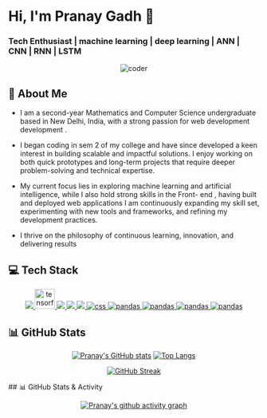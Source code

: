 # Hi, I'm Pranay Gadh 👋
### Tech Enthusiast | machine learning | deep learning | ANN | CNN | RNN | LSTM 
<p align="center">
  <img src="https://user-images.githubusercontent.com/74038190/225813708-98b745f2-7d22-48cf-9150-083f1b00d6c9.gif" alt="coder">
</p>

## 💫 About Me
- I am a second-year Mathematics and Computer Science undergraduate based in New Delhi, India, with a strong passion for web development development .

- I began coding in sem 2 of my college and have since developed a keen interest in building scalable and impactful solutions. I enjoy working on both quick prototypes and long-term projects that require deeper problem-solving and technical expertise.

- My current focus lies in exploring machine learning and artificial intelligence, while I also hold strong skills in the Front- end , having built and deployed web applications  I am continuously expanding my skill set, experimenting with new tools and frameworks, and refining my development practices.

- I thrive on the philosophy of continuous learning, innovation, and delivering results

## 💻 Tech Stack
<p align="center">
    <a href="https://www.python.org" target="_blank" rel="noreferrer"> 
            <img src="https://camo.githubusercontent.com/575e3ef35ce943330e82d0358bc30a90e128bddaa54aa00478426895119c171a/68747470733a2f2f696d672e736869656c64732e696f2f62616467652f507974686f6e2d3336373041303f7374796c653d666f722d7468652d6261646765266c6f676f3d707974686f6e266c6f676f436f6c6f723d666664643534" />
           </a>
    <a href="https://www.tensorflow.org" target="_blank" rel="noreferrer"> <img src="https://www.vectorlogo.zone/logos/tensorflow/tensorflow-icon.svg" alt="tensorflow" width="40" height="40"/> </a>
    <a href="" target="_blank" rel="nonreferrer" > <img src="https://camo.githubusercontent.com/d2c8d6ce450e54f75a1bb7fd63121f96688dd1c0586c3b882a3279a20a1ba87e/68747470733a2f2f696d672e736869656c64732e696f2f62616467652f5363696b69742d2d4c6561726e2d2532334637393331452e7376673f7374796c653d666f722d7468652d6261646765266c6f676f3d7363696b69742d6c6561726e266c6f676f436f6c6f723d7768697465"</a>
    <a href="" target="_blank" rel="nonreferrer" > <img src="https://camo.githubusercontent.com/7cdb1cb65cd37dae80f6489556b5edaaf8681137368545ae8a12353e57e68277/68747470733a2f2f696d672e736869656c64732e696f2f62616467652f4d6174706c6f746c69622d2532336666666666662e7376673f7374796c653d666f722d7468652d6261646765266c6f676f3d6d6174706c6f746c6962266c6f676f436f6c6f723d626c61636b"</a>
    <a href="https://www.javascript.org" target="_blank" rel="noreferrer"> <img src="https://camo.githubusercontent.com/9d9f98318ac04db0fe0bc18c1ea950f8c5a1a7ac75dd9820e148221b65736ade/68747470733a2f2f696d672e736869656c64732e696f2f62616467652f4a6176615363726970742d2532334637444631452e7376673f7374796c653d666f722d7468652d6261646765266c6f676f3d6a617661736372697074266c6f676f436f6c6f723d626c61636b"/> </a>
    <a href="https://www.css.org" target="_blank" rel="noreferrer"> <img src="https://camo.githubusercontent.com/9538bc39ff9d0a06f95634103c4be3e243cc70b3e52e7141a11e6b894ead2eaa/68747470733a2f2f696d672e736869656c64732e696f2f62616467652f435353332d2532333135373242362e7376673f7374796c653d666f722d7468652d6261646765266c6f676f3d63737333266c6f676f436f6c6f723d7768697465" alt="css" /> </a>
    <a href="https://www.pandas.org" target="_blank" rel="noreferrer"> <img src="https://camo.githubusercontent.com/36cbb22804516d8efe4990cc5201fc261c2906c04ea237164fc00efcfb7fbaf2/68747470733a2f2f696d672e736869656c64732e696f2f62616467652f50616e6461732d2532333135303435382e7376673f7374796c653d666f722d7468652d6261646765266c6f676f3d70616e646173266c6f676f436f6c6f723d7768697465" alt="pandas" /> </a>
    <a href="https://www.numpy.org" target="_blank" rel="noreferrer"> <img src="https://camo.githubusercontent.com/6173a1f16b1b2d819c56bbb8abd750f58a419fd44e588b8cf206a572583bc522/68747470733a2f2f696d672e736869656c64732e696f2f62616467652f4e756d50792d2532333031333234332e7376673f7374796c653d666f722d7468652d6261646765266c6f676f3d6e756d7079266c6f676f436f6c6f723d7768697465" alt="pandas" /> </a>
    <a href="https://www.numpy.org" target="_blank" rel="noreferrer"> <img src="https://camo.githubusercontent.com/756908c732ccb76f9464608c46da63c779cf8a7b11a4b42414570778218d6e80/68747470733a2f2f696d672e736869656c64732e696f2f62616467652f48544d4c352d4533344632362e7376673f267374796c653d666f722d7468652d6261646765266c6f676f3d68746d6c35266c6f676f436f6c6f723d7768697465" alt="pandas" /> </a>
    <a href="https://www.numpy.org" target="_blank" rel="noreferrer"> <img src="https://camo.githubusercontent.com/f9bf510182c359c318ad3bc455b4e8e4f5a28654a08e5fbf344491d4da808270/68747470733a2f2f696d672e736869656c64732e696f2f62616467652f4f70656e43562d3543334545382e7376673f267374796c653d666f722d7468652d6261646765266c6f676f3d6f70656e6376266c6f676f436f6c6f723d7768697465" alt="pandas" /> </a>
</p>


## 📊 GitHub Stats
<div align="center">
  
[![Pranay's GitHub stats](https://github-readme-stats.vercel.app/api?username=Pranay22077&show_icons=true&theme=dark)](https://github.com/Pranay22077/github-readme-stats)
[![Top Langs](https://github-readme-stats.vercel.app/api/top-langs/?username=Pranay22077&layout=compact&theme=dark)](https://github.com/Pranay22077/github-readme-stats)
</div>

<div align="center">

  [![GitHub Streak](https://streak-stats.demolab.com?user=Pranay22077&theme=dark)](https://git.io/streak-stats)

</div>
## 📊 GitHub Stats & Activity
<div align="center">
  
  [![Pranay's github activity graph](https://github-readme-activity-graph.vercel.app/graph?username=Pranay22077&bg_color=0D1117&color=ffffff&line=007ACC&point=ffffff&area=true&hide_border=true)](https://github.com/Pranay22077//github-readme-activity-graph)

</div>


